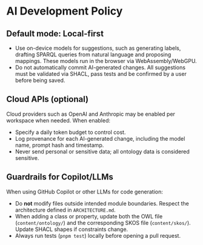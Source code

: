 # AI Development Policy

## Default mode: Local-first

- Use on-device models for suggestions, such as generating labels, drafting SPARQL queries from natural language and proposing mappings. These models run in the browser via WebAssembly/WebGPU.
- Do not automatically commit AI-generated changes. All suggestions must be validated via SHACL, pass tests and be confirmed by a user before being saved.

## Cloud APIs (optional)

Cloud providers such as OpenAI and Anthropic may be enabled per workspace when needed. When enabled:

- Specify a daily token budget to control cost.
- Log provenance for each AI-generated change, including the model name, prompt hash and timestamp.
- Never send personal or sensitive data; all ontology data is considered sensitive.

## Guardrails for Copilot/LLMs

When using GitHub Copilot or other LLMs for code generation:

- Do **not** modify files outside intended module boundaries. Respect the architecture defined in `ARCHITECTURE.md`.
- When adding a class or property, update both the OWL file (`content/ontology/`) and the corresponding SKOS file (`content/skos/`). Update SHACL shapes if constraints change.
- Always run tests (`pnpm test`) locally before opening a pull request.
